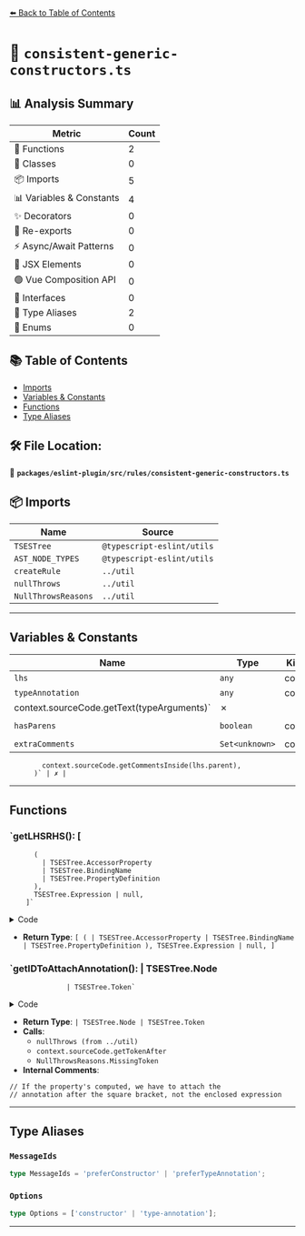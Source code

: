 [⬅️ Back to Table of Contents](../../../../index.md)

# 📄 `consistent-generic-constructors.ts`

## 📊 Analysis Summary

| Metric | Count |
|--------|-------|
| 🔧 Functions | 2 |
| 🧱 Classes | 0 |
| 📦 Imports | 5 |
| 📊 Variables & Constants | 4 |
| ✨ Decorators | 0 |
| 🔄 Re-exports | 0 |
| ⚡ Async/Await Patterns | 0 |
| 💠 JSX Elements | 0 |
| 🟢 Vue Composition API | 0 |
| 📐 Interfaces | 0 |
| 📑 Type Aliases | 2 |
| 🎯 Enums | 0 |

## 📚 Table of Contents

- [Imports](#imports)
- [Variables & Constants](#variables-constants)
- [Functions](#functions)
- [Type Aliases](#type-aliases)

## 🛠️ File Location:
📂 **`packages/eslint-plugin/src/rules/consistent-generic-constructors.ts`**

## 📦 Imports

| Name | Source |
|------|--------|
| `TSESTree` | `@typescript-eslint/utils` |
| `AST_NODE_TYPES` | `@typescript-eslint/utils` |
| `createRule` | `../util` |
| `nullThrows` | `../util` |
| `NullThrowsReasons` | `../util` |


---

## Variables & Constants

| Name | Type | Kind | Value | Exported |
|------|------|------|-------|----------|
| `lhs` | `any` | const | `lhsName.typeAnnotation?.typeAnnotation` | ✗ |
| `typeAnnotation` | `any` | const | `context.sourceCode.getText(callee) +
              context.sourceCode.getText(typeArguments)` | ✗ |
| `hasParens` | `boolean` | const | `context.sourceCode.getTokenAfter(rhs.callee)?.value === '('` | ✗ |
| `extraComments` | `Set<unknown>` | const | `new Set(
            context.sourceCode.getCommentsInside(lhs.parent),
          )` | ✗ |


---

## Functions

### `getLHSRHS(): [
          (
            | TSESTree.AccessorProperty
            | TSESTree.BindingName
            | TSESTree.PropertyDefinition
          ),
          TSESTree.Expression | null,
        ]`

<details><summary>Code</summary>

```ts
function getLHSRHS(): [
          (
            | TSESTree.AccessorProperty
            | TSESTree.BindingName
            | TSESTree.PropertyDefinition
          ),
          TSESTree.Expression | null,
        ] {
          switch (node.type) {
            case AST_NODE_TYPES.VariableDeclarator:
              return [node.id, node.init];
            case AST_NODE_TYPES.PropertyDefinition:
            case AST_NODE_TYPES.AccessorProperty:
              return [node, node.value];
            case AST_NODE_TYPES.AssignmentPattern:
              return [node.left, node.right];
            default:
              throw new Error(
                `Unhandled node type: ${(node as { type: string }).type}`,
              );
          }
        }
```
</details>

- **Return Type**: `[
          (
            | TSESTree.AccessorProperty
            | TSESTree.BindingName
            | TSESTree.PropertyDefinition
          ),
          TSESTree.Expression | null,
        ]`
### `getIDToAttachAnnotation(): | TSESTree.Node
                  | TSESTree.Token`

<details><summary>Code</summary>

```ts
function getIDToAttachAnnotation():
                  | TSESTree.Node
                  | TSESTree.Token {
                  if (
                    node.type !== AST_NODE_TYPES.PropertyDefinition &&
                    node.type !== AST_NODE_TYPES.AccessorProperty
                  ) {
                    return lhsName;
                  }
                  if (!node.computed) {
                    return node.key;
                  }
                  // If the property's computed, we have to attach the
                  // annotation after the square bracket, not the enclosed expression
                  return nullThrows(
                    context.sourceCode.getTokenAfter(node.key),
                    NullThrowsReasons.MissingToken(']', 'key'),
                  );
                }
```
</details>

- **Return Type**: `| TSESTree.Node
                  | TSESTree.Token`
- **Calls**:
  - `nullThrows (from ../util)`
  - `context.sourceCode.getTokenAfter`
  - `NullThrowsReasons.MissingToken`
- **Internal Comments**:
```
// If the property's computed, we have to attach the
// annotation after the square bracket, not the enclosed expression
```


---

## Type Aliases

### `MessageIds`

```ts
type MessageIds = 'preferConstructor' | 'preferTypeAnnotation';
```

### `Options`

```ts
type Options = ['constructor' | 'type-annotation'];
```


---
